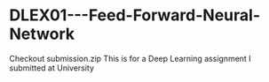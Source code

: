# DLEX01---Feed-Forward-Neural-Network

Checkout submission.zip
This is for a Deep Learning assignment I submitted at University
